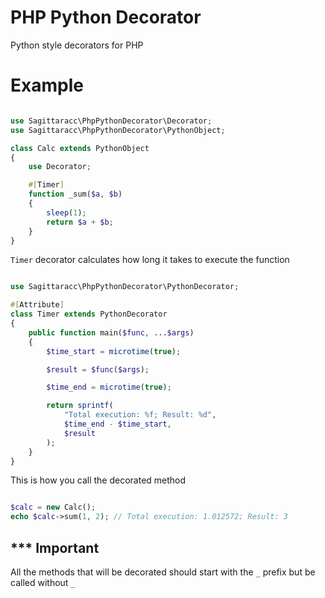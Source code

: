# PHP Python Decorator
Python style decorators for PHP

# Example
```php

use Sagittaracc\PhpPythonDecorator\Decorator;
use Sagittaracc\PhpPythonDecorator\PythonObject;

class Calc extends PythonObject
{
    use Decorator;

    #[Timer]
    function _sum($a, $b)
    {
        sleep(1);
        return $a + $b;
    }
}
```
`Timer` decorator calculates how long it takes to execute the function
```php

use Sagittaracc\PhpPythonDecorator\PythonDecorator;

#[Attribute]
class Timer extends PythonDecorator
{
    public function main($func, ...$args)
    {
        $time_start = microtime(true);

        $result = $func($args);

        $time_end = microtime(true);

        return sprintf(
            "Total execution: %f; Result: %d",
            $time_end - $time_start,
            $result
        );
    }
}
```
This is how you call the decorated method
```php

$calc = new Calc();
echo $calc->sum(1, 2); // Total execution: 1.012572; Result: 3

```

## *** Important
All the methods that will be decorated should start with the `_` prefix but be called without `_`
